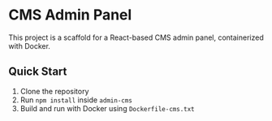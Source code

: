 # CMS Admin Panel

This project is a scaffold for a React-based CMS admin panel, containerized with Docker.

## Quick Start

1. Clone the repository
2. Run `npm install` inside `admin-cms`
3. Build and run with Docker using `Dockerfile-cms.txt`